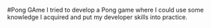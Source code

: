 #Pong GAme
I tried to develop a Pong game where I could use some knowledge I acquired and put my developer skills into practice.
